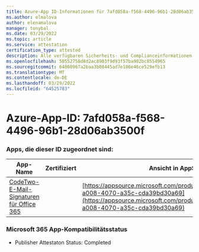 ```yaml
---
title: Azure-App ID-Informationen für 7afd058a-f568-4496-96b1-28d06ab3500f
ms.author: elmalova
author: elenamalova
manager: tonybal
ms.date: 03/29/2022
ms.topic: article
ms.service: attestation
certification_type: attested
description: Alle verfügbaren Sicherheits- und Complianceinformationen für 7afd058a-f568-4496-96b1-28d06ab3500f.
ms.openlocfilehash: 50552758d8d2ac8903f9d93f57ba902bc8554965
ms.sourcegitcommit: 64860967a2baa3b08445ad7e186e46ce529efb13
ms.translationtype: MT
ms.contentlocale: de-DE
ms.lasthandoff: 03/29/2022
ms.locfileid: "64525783"
---
```

# <a name="azure-app-id-7afd058a-f568-4496-96b1-28d06ab3500f"></a>Azure-App-ID: 7afd058a-f568-4496-96b1-28d06ab3500f


### <a name="apps-associated-with-this-id"></a>Apps, die dieser ID zugeordnet sind:
| **App-Name** | **Zertifiziert** | **Ansicht in AppSource** |
|--------------|---------------|-----------------------|
| [CodeTwo-E-Mail-Signaturen für Office 365](../forward/codetwo.3d2daeb9-a008-4070-a35c-cda39bd30a69.md) |  | [https://appsource.microsoft.com/product/office/codetwo.3d2daeb9-a008-4070-a35c-cda39bd30a69](https://appsource.microsoft.com/product/office/codetwo.3d2daeb9-a008-4070-a35c-cda39bd30a69) |

### <a name="microsoft-365-app-compliance-status"></a>Microsoft 365 App-Kompatibilitätsstatus
- Publisher Attestaton Status: Completed
